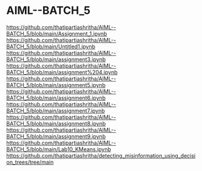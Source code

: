 # AIML--BATCH_5
https://github.com/thatipartiashritha/AIML--BATCH_5/blob/main/Assignment_1.ipynb <br/>
https://github.com/thatipartiashritha/AIML--BATCH_5/blob/main/Untitled1.ipynb <br/>
https://github.com/thatipartiashritha/AIML--BATCH_5/blob/main/assignment3.ipynb <br/>
https://github.com/thatipartiashritha/AIML--BATCH_5/blob/main/assignment%204.ipynb <br/>
https://github.com/thatipartiashritha/AIML--BATCH_5/blob/main/assignment5.ipynb <br/>
https://github.com/thatipartiashritha/AIML--BATCH_5/blob/main/assignment6.ipynb <br/>
https://github.com/thatipartiashritha/AIML--BATCH_5/blob/main/assignment7.ipynb <br/>
https://github.com/thatipartiashritha/AIML--BATCH_5/blob/main/assignment8.ipynb <br/>
https://github.com/thatipartiashritha/AIML--BATCH_5/blob/main/assignment9.ipynb <br/>
https://github.com/thatipartiashritha/AIML--BATCH_5/blob/main/Lab10_KMeans.ipynb <br/>
https://github.com/thatipartiashritha/detecting_misinformation_using_decision_trees/tree/main
